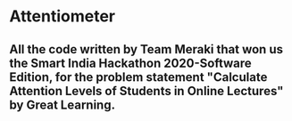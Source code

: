 # Attentiometer
## All the code written by Team Meraki that won us the Smart India Hackathon 2020-Software Edition, for the problem statement "Calculate Attention Levels of Students in Online Lectures" by Great Learning.
